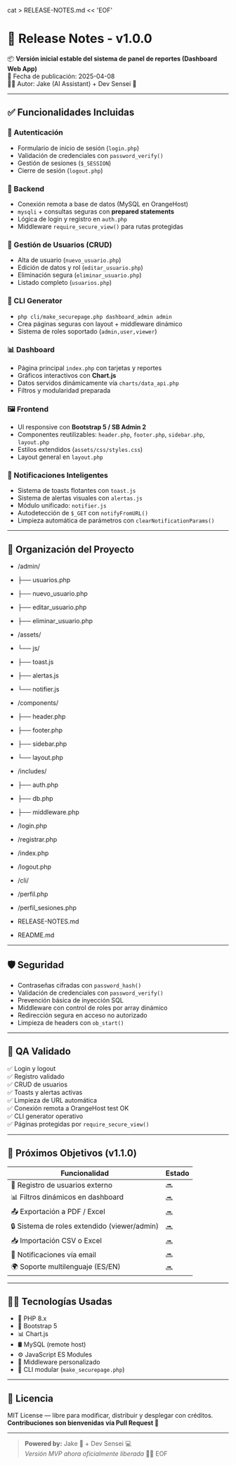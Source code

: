 cat > RELEASE-NOTES.md << 'EOF'
# 📝 Release Notes - v1.0.0

📦 **Versión inicial estable del sistema de panel de reportes (Dashboard Web App)**  
📅 Fecha de publicación: 2025-04-08  
👨‍💻 Autor: Jake (AI Assistant) + Dev Sensei 🥷

---

## ✅ Funcionalidades Incluidas

### 🔐 Autenticación
- Formulario de inicio de sesión (`login.php`)
- Validación de credenciales con `password_verify()`
- Gestión de sesiones (`$_SESSION`)
- Cierre de sesión (`logout.php`)

### 🧠 Backend
- Conexión remota a base de datos (MySQL en OrangeHost)
- `mysqli` + consultas seguras con **prepared statements**
- Lógica de login y registro en `auth.php`
- Middleware `require_secure_view()` para rutas protegidas

### 👥 Gestión de Usuarios (CRUD)
- Alta de usuario (`nuevo_usuario.php`)
- Edición de datos y rol (`editar_usuario.php`)
- Eliminación segura (`eliminar_usuario.php`)
- Listado completo (`usuarios.php`)

### 🧪 CLI Generator
- `php cli/make_securepage.php dashboard_admin admin`
- Crea páginas seguras con layout + middleware dinámico
- Sistema de roles soportado (`admin,user,viewer`)

### 📊 Dashboard
- Página principal `index.php` con tarjetas y reportes
- Gráficos interactivos con **Chart.js**
- Datos servidos dinámicamente vía `charts/data_api.php`
- Filtros y modularidad preparada

### 🖼️ Frontend
- UI responsive con **Bootstrap 5 / SB Admin 2**
- Componentes reutilizables: `header.php`, `footer.php`, `sidebar.php`, `layout.php`
- Estilos extendidos (`assets/css/styles.css`)
- Layout general en `layout.php`

### 🔔 Notificaciones Inteligentes
- Sistema de toasts flotantes con `toast.js`
- Sistema de alertas visuales con `alertas.js`
- Módulo unificado: `notifier.js`
- Autodetección de `$_GET` con `notifyFromURL()`
- Limpieza automática de parámetros con `clearNotificationParams()`

---

## 📁 Organización del Proyecto
- /admin/
- ├── usuarios.php
- ├── nuevo_usuario.php
- ├── editar_usuario.php
- ├── eliminar_usuario.php

- /assets/
- └── js/
- ├── toast.js
- ├── alertas.js
- └── notifier.js

- /components/
- ├── header.php
- ├── footer.php
- ├── sidebar.php
- └── layout.php

- /includes/
- ├── auth.php
- ├── db.php
- ├── middleware.php

- /login.php
- /registrar.php
- /index.php
- /logout.php
- /cli/
- /perfil.php
- /perfil_sesiones.php
- RELEASE-NOTES.md
- README.md


---

## 🛡️ Seguridad

- Contraseñas cifradas con `password_hash()`
- Validación de credenciales con `password_verify()`
- Prevención básica de inyección SQL
- Middleware con control de roles por array dinámico
- Redirección segura en acceso no autorizado
- Limpieza de headers con `ob_start()`

---

## 🧪 QA Validado

✅ Login y logout  
✅ Registro validado  
✅ CRUD de usuarios  
✅ Toasts y alertas activas  
✅ Limpieza de URL automática  
✅ Conexión remota a OrangeHost test OK  
✅ CLI generator operativo  
✅ Páginas protegidas por `require_secure_view()`

---

## 🚀 Próximos Objetivos (v1.1.0)

| Funcionalidad                                   | Estado |
|-------------------------------------------------|--------|
| 🧾 Registro de usuarios externo                 | 🔜     |
| 📊 Filtros dinámicos en dashboard               | 🔜     |
| 📤 Exportación a PDF / Excel                    | 🔜     |
| 🔒 Sistema de roles extendido (viewer/admin)    | 🔜     |
| 📥 Importación CSV o Excel                      | 🔜     |
| 📧 Notificaciones vía email                     | 🔜     |
| 🌍 Soporte multilenguaje (ES/EN)                | 🔜     |

---

## 🧑‍💻 Tecnologías Usadas

- 🐘 PHP 8.x
- 🎨 Bootstrap 5
- 📊 Chart.js
- 🛢️ MySQL (remote host)
- ⚙️ JavaScript ES Modules
- 🔐 Middleware personalizado
- 🧰 CLI modular (`make_securepage.php`)

---

## 📄 Licencia

MIT License — libre para modificar, distribuir y desplegar con créditos.  
**Contribuciones son bienvenidas vía Pull Request 🙌**

---

> **Powered by:** Jake 🥷 + Dev Sensei 💻  
> *Versión MVP ahora oficialmente liberada* 🎯🚀
EOF